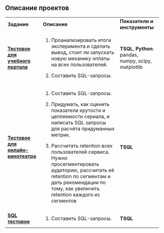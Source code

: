 ## Описание проектов

<table>

<td><b>          Задание       </b></td>
<td><b>Описание</b></td>
<td><b>Показатели и инструменты </b></td>
<tr>

<td><a href="https://github.com/NastyaTiur/test/blob/master/Uchi.ru_Trofimova.ipynb" target="_blank"><b>Тестовое для учебного портала</b></a></td>
<td> 

1. Проанализировать итоги эксперимента и сделать вывод, стоит ли запускать новую механику оплаты на всех пользователей.

2. Составить SQL-запросы. </td>
<td> <b>TSQL</b>, <b>Python</b>: pandas, numpy, scipy, matplotlib </td>
<tr>

<td><a href="https://www.notion.so/nasturtium/ivi-ru_test_Trofimova-bcd8230127584f97859ebcd632bab7a7"><b>Тестовое для онлайн-кинотеатра</b></a></td>
<td> 

1. Составить SQL-запросы. 

2. Придумать, как оценить показатели крутости и цепляемости сериала, и написать SQL запросы для расчёта придуманных метрик. 

3. Рассчитать retention всех пользователей сервиса. Нужно просегментировать аудиторию, рассчитать её retention по сегментам и дать рекомендации по тому, как увеличить retention каждого из сегментов</td>
<td><b>TSQL</b></td>
<tr>

<td><a href="https://www.notion.so/nasturtium/Epoch8_test_Trofimova-5745b2e59c0c498f921b47850cb51133" target="_blank"><b>SQL тестовое</b></a></td>
<td>

 1. Составить SQL-запросы. 
</td>
<td><b>TSQL</b></td>
</table>
<br/><br/>
